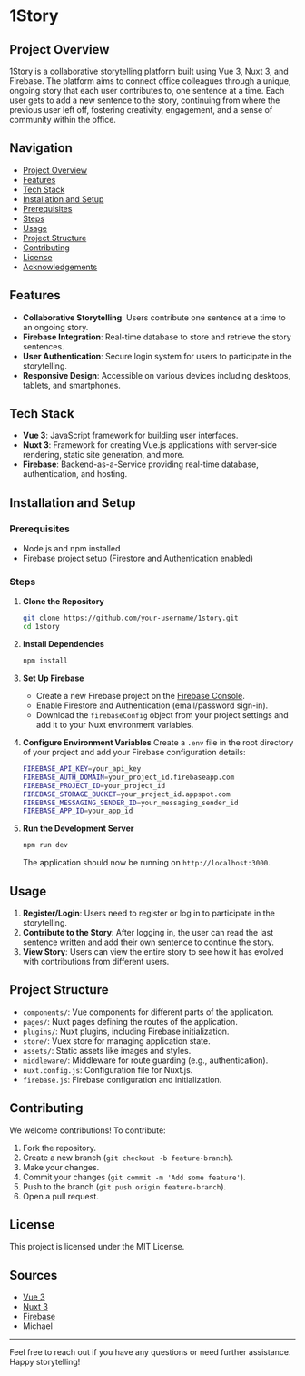 # 1Story

## Project Overview

1Story is a collaborative storytelling platform built using Vue 3, Nuxt 3, and Firebase. The platform aims to connect office colleagues through a unique, ongoing story that each user contributes to, one sentence at a time. Each user gets to add a new sentence to the story, continuing from where the previous user left off, fostering creativity, engagement, and a sense of community within the office.


## Navigation

- [Project Overview](#project-overview)
- [Features](#features)
- [Tech Stack](#tech-stack)
- [Installation and Setup](#installation-and-setup)
- [Prerequisites](#prerequisites)
- [Steps](#steps)
- [Usage](#usage)
- [Project Structure](#project-structure)
- [Contributing](#contributing)
- [License](#license)
- [Acknowledgements](#acknowledgements)


## Features

- **Collaborative Storytelling**: Users contribute one sentence at a time to an ongoing story.
- **Firebase Integration**: Real-time database to store and retrieve the story sentences.
- **User Authentication**: Secure login system for users to participate in the storytelling.
- **Responsive Design**: Accessible on various devices including desktops, tablets, and smartphones.

## Tech Stack

- **Vue 3**: JavaScript framework for building user interfaces.
- **Nuxt 3**: Framework for creating Vue.js applications with server-side rendering, static site generation, and more.
- **Firebase**: Backend-as-a-Service providing real-time database, authentication, and hosting.

## Installation and Setup

### Prerequisites

- Node.js and npm installed
- Firebase project setup (Firestore and Authentication enabled)

### Steps

1. **Clone the Repository**
    ```sh
    git clone https://github.com/your-username/1story.git
    cd 1story
    ```

2. **Install Dependencies**
    ```sh
    npm install
    ```

3. **Set Up Firebase**
    - Create a new Firebase project on the [Firebase Console](https://console.firebase.google.com/).
    - Enable Firestore and Authentication (email/password sign-in).
    - Download the `firebaseConfig` object from your project settings and add it to your Nuxt environment variables.

4. **Configure Environment Variables**
    Create a `.env` file in the root directory of your project and add your Firebase configuration details:
    ```sh
    FIREBASE_API_KEY=your_api_key
    FIREBASE_AUTH_DOMAIN=your_project_id.firebaseapp.com
    FIREBASE_PROJECT_ID=your_project_id
    FIREBASE_STORAGE_BUCKET=your_project_id.appspot.com
    FIREBASE_MESSAGING_SENDER_ID=your_messaging_sender_id
    FIREBASE_APP_ID=your_app_id
    ```

5. **Run the Development Server**
    ```sh
    npm run dev
    ```

    The application should now be running on `http://localhost:3000`.

## Usage

1. **Register/Login**: Users need to register or log in to participate in the storytelling.
2. **Contribute to the Story**: After logging in, the user can read the last sentence written and add their own sentence to continue the story.
3. **View Story**: Users can view the entire story to see how it has evolved with contributions from different users.

## Project Structure

- `components/`: Vue components for different parts of the application.
- `pages/`: Nuxt pages defining the routes of the application.
- `plugins/`: Nuxt plugins, including Firebase initialization.
- `store/`: Vuex store for managing application state.
- `assets/`: Static assets like images and styles.
- `middleware/`: Middleware for route guarding (e.g., authentication).
- `nuxt.config.js`: Configuration file for Nuxt.js.
- `firebase.js`: Firebase configuration and initialization.

## Contributing

We welcome contributions! To contribute:

1. Fork the repository.
2. Create a new branch (`git checkout -b feature-branch`).
3. Make your changes.
4. Commit your changes (`git commit -m 'Add some feature'`).
5. Push to the branch (`git push origin feature-branch`).
6. Open a pull request.

## License

This project is licensed under the MIT License.

## Sources

- [Vue 3](https://vuejs.org/)
- [Nuxt 3](https://nuxtjs.org/)
- [Firebase](https://firebase.google.com/)
- Michael

---

Feel free to reach out if you have any questions or need further assistance. Happy storytelling!
